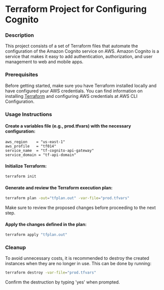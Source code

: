 # Terraform Project for Configuring Cognito
### Description
This project consists of a set of Terraform files that automate the configuration of the Amazon Cognito service on AWS. Amazon Cognito is a service that makes it easy to add authentication, authorization, and user management to web and mobile apps.

### Prerequisites
Before getting started, make sure you have Terraform installed locally and have configured your AWS credentials. You can find information on installing <a href="https://registry.terraform.io/">Terraform<a/> and configuring AWS credentials at AWS CLI Configuration.

### Usage Instructions
#### Create a variables file (e.g., prod.tfvars) with the necessary configuration:
```hcl
aws_region    = "us-east-1"
aws_profile   = "tf014"
service_name  = "tf-cognito-api-gateway"
service_domain = "tf-api-domain"
```

#### Initialize Terraform:
```bash
terraform init
```

#### Generate and review the Terraform execution plan:
```bash
terraform plan -out="tfplan.out" -var-file="prod.tfvars"
```

Make sure to review the proposed changes before proceeding to the next step.

#### Apply the changes defined in the plan:
```bash
terraform apply "tfplan.out"
```

### Cleanup
To avoid unnecessary costs, it is recommended to destroy the created instances when they are no longer in use. This can be done by running:
```bash
terraform destroy -var-file="prod.tfvars"
```
Confirm the destruction by typing 'yes' when prompted.

